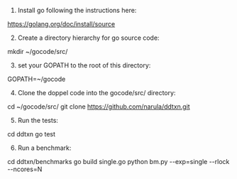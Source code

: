 1.  Install go following the instructions here:

https://golang.org/doc/install/source

2.  Create a directory hierarchy for go source code:

mkdir ~/gocode/src/

3.  set your GOPATH to the root of this directory:

GOPATH=~/gocode

4.  Clone the doppel code into the gocode/src/ directory:

cd ~/gocode/src/
git clone https://github.com/narula/ddtxn.git

5.  Run the tests:

cd ddtxn
go test

6.  Run a benchmark:

cd ddtxn/benchmarks
go build single.go
python bm.py --exp=single --rlock --ncores=N